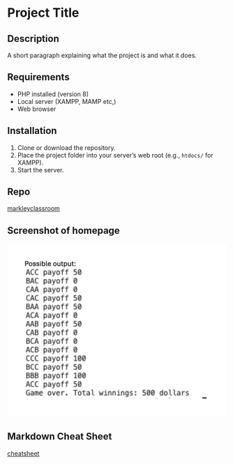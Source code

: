 # Project Title

## Description
A short paragraph explaining what the project is and what it does.

## Requirements
- PHP installed (version 8)
- Local server (XAMPP, MAMP etc,)
- Web browser

## Installation
1. Clone or download the repository.
2. Place the project folder into your server’s web root (e.g., `htdocs/` for XAMPP).
3. Start the server.

## Repo
[markleyclassroom](https://github.com/MarkleyClassroom/phplessonChapter2)

## Screenshot of homepage
![Slots Output](slotsOutput.png)
## Markdown Cheat Sheet
[cheatsheet](https://www.markdownguide.org/cheat-sheet/)